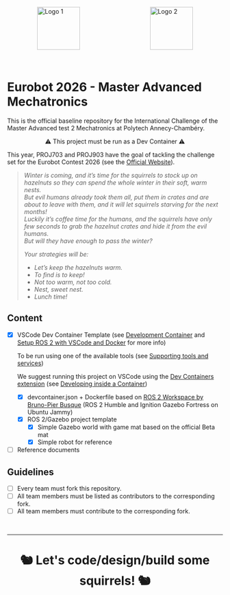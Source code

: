 
<p float="left" style="display:flex;justify-content:space-between;padding:0 5em 0 5em">
    <img src="https://www.marefa.org/w/images/thumb/7/7d/Logo_Polytech_Annecy_Chambery.svg/800px-Logo_Polytech_Annecy_Chambery.svg.png" alt="Logo 1" height="100em">
    <img src="https://www.univ-smb.fr/wp-content/themes/usmb/assets/img/logo.svg" alt="Logo 2" height="100em">
</p>
</br>

# Eurobot 2026 - Master Advanced Mechatronics

This is the official baseline repository for the International Challenge of the Master Advanced test 2 Mechatronics at Polytech Annecy-Chambéry.

<p style="text-align:center"> &#9888; This project must be run as a Dev Container &#9888; </p>

This year, PROJ703 and PROJ903 have the goal of tackling the challenge set for the Eurobot Contest 2026 (see the [Official Website](https://www.eurobot.org/eurobot-contest/eurobot-2026/)).

> *Winter is coming, and it’s time for the squirrels to stock up on hazelnuts so they can spend the whole winter in their soft, warm nests.</br> 
> But evil humans already took them all, put them in crates and are about to leave with them, and it will let squirrels starving for the next months!</br>
> Luckily it’s coffee time for the humans, and the squirrels have only few seconds to grab the hazelnut crates and hide it from the evil humans.</br>
> But will they have enough to pass the winter?*
>
> *Your strategies will be:*
> - *Let’s keep the hazelnuts warm.*
> - *To find is to keep!*
> - *Not too warm, not too cold.*
> - *Nest, sweet nest.*
> - *Lunch time!*

## Content
- [x] VSCode Dev Container Template (see [Development Container](https://containers.dev/) and [Setup ROS 2 with VSCode and Docker](https://docs.ros.org/en/kilted/How-To-Guides/Setup-ROS-2-with-VSCode-and-Docker-Container.html) for more info) </p>
To be run using one of the available tools (see [Supporting tools and services](https://containers.dev/supporting)) </p>
We suggest running this project on VSCode using the [Dev Containers extension](https://marketplace.visualstudio.com/items?itemName=ms-vscode-remote.remote-containers) (see [Developing inside a Container](https://code.visualstudio.com/docs/devcontainers/containers)) </p>
  - [x] devcontainer.json + Dockerfile based on [ROS 2 Workspace by Bruno-Pier Busque](https://github.com/BrunoB81HK/ros2-workspace-devcontainer-template/tree/main/src/ros2-workspace) (ROS 2 Humble and Ignition Gazebo Fortress on Ubuntu Jammy)
  - [X] ROS 2/Gazebo project template
    - [X] Simple Gazebo world with game mat based on the official Beta mat
    - [X] Simple robot for reference
- [ ] Reference documents

## Guidelines
- [ ] Every team must fork this repository.
- [ ] All team members must be listed as contributors to the corresponding fork.
- [ ] All team members must contribute to the corresponding fork.

</br>

---

<h1 style="text-align:center">
&#128063; Let's code/design/build some squirrels! &#128063;
<h1>